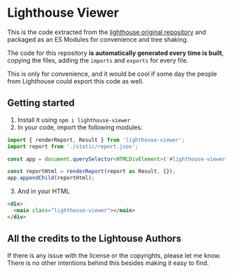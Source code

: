 # Lighthouse Viewer
This is the code extracted from the [lighthouse original repository](https://github.com/GoogleChrome/lighthouse/tree/master/lighthouse-core/report/html)
and packaged as an ES Modules for convenience and tree shaking.
 
The code for this repository **is automatically generated every time is built**, copying the files, adding the `imports` 
and `exports` for every file.

This is only for convenience, and it would be cool if some day the people from Lighthouse could export this code as well.

## Getting started

1. Install it using `npm i lighthouse-viewer`
2. In your code, import the following modules:

```ts
import { renderReport, Result } from 'lighthouse-viewer';
import report from './static/report.json';

const app = document.querySelector<HTMLDivElement>('#lighthouse-viewer-element')!;

const reportHtml = renderReport(report as Result, {});
app.appendChild(reportHtml);
```

3. And in your HTML

```html
<div>
  <main class="lighthouse-viewer"></main>
</div>
```
## All the credits to the Lightouse Authors
If there is any issue with the license or the copyrights, please let me know. There is no other intentions behind this 
besides making it easy to find.

